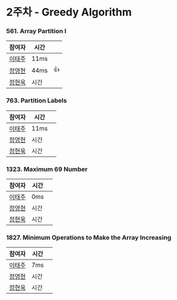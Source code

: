 # 2주차  - Greedy Algorithm
### 561. Array Partition I
| 참여자 | 시간 |  |
|--|--|--|
| [이태주](https://github.com/TaeJu)  | 11ms | |
| [정영현](https://github.com/Young-cpu)  | 44ms | 👍 |
| [정현욱](https://github.com/hyunukjeong)  | 시간 |  |

### 763. Partition Labels
| 참여자 | 시간 |  |
|--|--|--|
| [이태주](https://github.com/TaeJu)  | 11ms |  |
| [정영현](https://github.com/Young-cpu)  | 시간 |  |
| [정현욱](https://github.com/hyunukjeong)  | 시간 |  |

### 1323. Maximum 69 Number
| 참여자 | 시간 |  |
|--|--|--|
| [이태주](https://github.com/TaeJu)  | 0ms |  |
| [정영현](https://github.com/Young-cpu)  | 시간 |  |
| [정현욱](https://github.com/hyunukjeong)  | 시간 |  |

### 1827. Minimum Operations to Make the Array Increasing
| 참여자 | 시간 |  |
|--|--|--|
| [이태주](https://github.com/TaeJu)  | 7ms |  |
| [정영현](https://github.com/Young-cpu)  | 시간 |  |
| [정현욱](https://github.com/hyunukjeong)  | 시간 |  |

